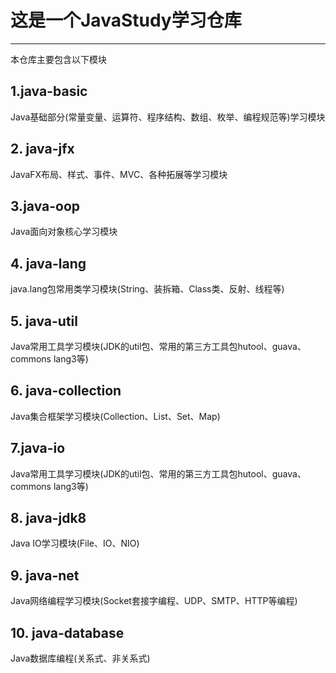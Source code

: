 # 这是一个JavaStudy学习仓库

---

本仓库主要包含以下模块

## 1.java-basic

Java基础部分(常量变量、运算符、程序结构、数组、枚举、编程规范等)学习模块

## 2. java-jfx

JavaFX布局、样式、事件、MVC、各种拓展等学习模块

## 3.java-oop

Java面向对象核心学习模块

## 4. java-lang

java.lang包常用类学习模块(String、装拆箱、Class类、反射、线程等)

## 5. java-util

Java常用工具学习模块(JDK的util包、常用的第三方工具包hutool、guava、commons lang3等)

## 6. java-collection
Java集合框架学习模块(Collection、List、Set、Map)

## 7.java-io

Java常用工具学习模块(JDK的util包、常用的第三方工具包hutool、guava、commons lang3等)

## 8. java-jdk8

Java IO学习模块(File、IO、NIO)

## 9. java-net

Java网络编程学习模块(Socket套接字编程、UDP、SMTP、HTTP等编程)

## 10. java-database

Java数据库编程(关系式、非关系式)
